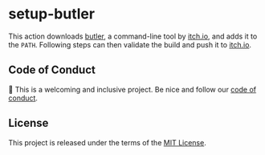 # setup-butler

This action downloads [butler], a command-line tool by [itch.io], and adds it to
the `PATH`. Following steps can then validate the build and push it to
[itch.io].

## Code of Conduct

👋 This is a welcoming and inclusive project. Be nice and follow our
[code of conduct](./CODE_OF_CONDUCT.md).

## License

This project is released under the terms of the [MIT License](./LICENSE).

[butler]: https://itch.io/docs/butler/
[itch.io]: https://itch.io/
